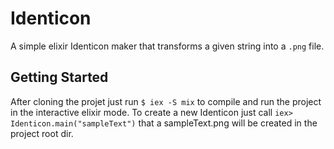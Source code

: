 # Identicon

A simple elixir Identicon maker that transforms a given string into a `.png` file.

## Getting Started

After cloning the projet just run `$ iex -S mix` to compile and run the project in the interactive elixir mode.
To create a new Identicon just call `iex> Identicon.main("sampleText")` that a sampleText.png will be created in the project root dir.
